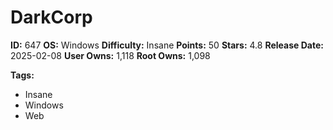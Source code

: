 # DarkCorp

**ID:** 647
**OS:** Windows
**Difficulty:** Insane
**Points:** 50
**Stars:** 4.8
**Release Date:** 2025-02-08
**User Owns:** 1,118
**Root Owns:** 1,098

**Tags:**
- Insane
- Windows
- Web


